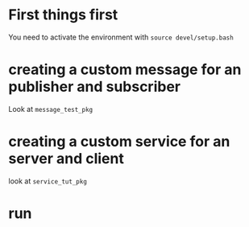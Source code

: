 # First things first
You need to activate the environment with `source devel/setup.bash`
# creating a custom message for an publisher and subscriber
Look at `message_test_pkg`
# creating a custom service for an server and client
look at `service_tut_pkg`
# run